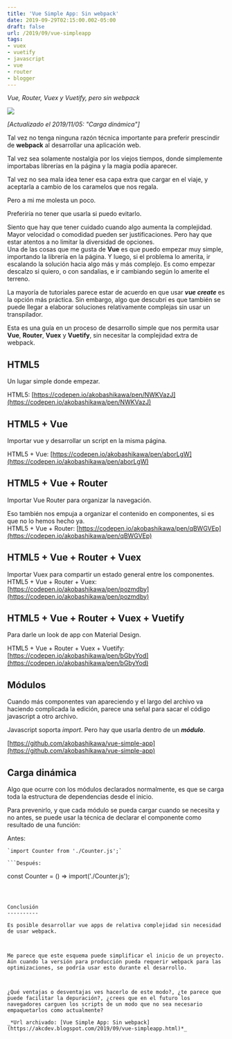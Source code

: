 ```yaml
---
title: 'Vue Simple App: Sin webpack'
date: 2019-09-29T02:15:00.002-05:00
draft: false
url: /2019/09/vue-simpleapp
tags: 
- vuex
- vuetify
- javascript
- vue
- router
- blogger
---
```


_Vue, Router, Vuex y Vuetify, pero sin webpack_

  

[![](https://1.bp.blogspot.com/-O5CHmMzmBPQ/XZBac_jKhAI/AAAAAAAAb3Y/42U51CB6iww139a50xNT5hIwR5VVhWiCQCLcBGAsYHQ/s320/vuejs.png)](https://1.bp.blogspot.com/-O5CHmMzmBPQ/XZBac_jKhAI/AAAAAAAAb3Y/42U51CB6iww139a50xNT5hIwR5VVhWiCQCLcBGAsYHQ/s1600/vuejs.png)

_\[Actualizado el 2019/11/05: "Carga dinámica"\]_  
  
Tal vez no tenga ninguna razón técnica importante para preferir prescindir de **webpack** al desarrollar una aplicación web.  
  
Tal vez sea solamente nostalgia por los viejos tiempos, donde simplemente importabas librerías en la página y la magia podía aparecer.  
  
Tal vez no sea mala idea tener esa capa extra que cargar en el viaje, y aceptarla a cambio de los caramelos que nos regala.  
  
Pero a mi me molesta un poco.  
  
Preferiría no tener que usarla si puedo evitarlo.  
  
Siento que hay que tener cuidado cuando algo aumenta la complejidad. Mayor velocidad o comodidad pueden ser justificaciones. Pero hay que estar atentos a no limitar la diversidad de opciones.  
Una de las cosas que me gusta de **Vue** es que puedo empezar muy simple, importando la librería en la página. Y luego, si el problema lo amerita, ir escalando la solución hacia algo más y más complejo. Es como empezar descalzo si quiero, o con sandalias, e ir cambiando según lo amerite el terreno.  
  
La mayoría de tutoriales parece estar de acuerdo en que usar **_vue create_** es la opción más práctica. Sin embargo, algo que descubrí es que también se puede llegar a elaborar soluciones relativamente complejas sin usar un transpilador.  
  
Esta es una guía en un proceso de desarrollo simple que nos permita usar **Vue**, **Router**, **Vuex** y **Vuetify**, sin necesitar la complejidad extra de webpack.  

HTML5
-----

Un lugar simple donde empezar.  
  
HTML5: [https://codepen.io/akobashikawa/pen/NWKVazJ](https://codepen.io/akobashikawa/pen/NWKVazJ)  

HTML5 + Vue
-----------

Importar vue y desarrollar un script en la misma página.  
  
HTML5 + Vue: [https://codepen.io/akobashikawa/pen/aborLgW](https://codepen.io/akobashikawa/pen/aborLgW)  

HTML5 + Vue + Router
--------------------

Importar Vue Router para organizar la navegación.  
  
Eso también nos empuja a organizar el contenido en componentes, si es que no lo hemos hecho ya.  
HTML5 + Vue + Router: [https://codepen.io/akobashikawa/pen/qBWGVEp](https://codepen.io/akobashikawa/pen/qBWGVEp)  

HTML5 + Vue + Router + Vuex
---------------------------

Importar Vuex para compartir un estado general entre los componentes.  
HTML5 + Vue + Router + Vuex: [https://codepen.io/akobashikawa/pen/pozmdby](https://codepen.io/akobashikawa/pen/pozmdby)  

HTML5 + Vue + Router + Vuex + Vuetify
-------------------------------------

Para darle un look de app con Material Design.

  

HTML5 + Vue + Router + Vuex + Vuetify: [https://codepen.io/akobashikawa/pen/bGbyYod](https://codepen.io/akobashikawa/pen/bGbyYod)  

Módulos
-------

Cuando más componentes van apareciendo y el largo del archivo va haciendo complicada la edición, parece una señal para sacar el código javascript a otro archivo.

  

Javascript soporta _import_. Pero hay que usarla dentro de un _**módulo**_.

  

[https://github.com/akobashikawa/vue-simple-app](https://github.com/akobashikawa/vue-simple-app)  
  

Carga dinámica
--------------

Algo que ocurre con los módulos declarados normalmente, es que se carga toda la estructura de dependencias desde el inicio.

  

Para prevenirlo, y que cada módulo se pueda cargar cuando se necesita y no antes, se puede usar la técnica de declarar el componente como resultado de una función:

  

Antes:  
```
`import Counter from './Counter.js';`  

```Después:  
```
const Counter = () => import('./Counter.js');
```

  

Conclusión
----------

Es posible desarrollar vue apps de relativa complejidad sin necesidad de usar webpack.

  

Me parece que este esquema puede simplificar el inicio de un proyecto. Aún cuando la versión para producción pueda requerir webpack para las optimizaciones, se podría usar esto durante el desarrollo.

  

¿Qué ventajas o desventajas ves hacerlo de este modo?, ¿te parece que puede facilitar la depuración?, ¿crees que en el futuro los navegadores carguen los scripts de un modo que no sea necesario empaquetarlos como actualmente?

_*Url archivado: [Vue Simple App: Sin webpack](https://akcdev.blogspot.com/2019/09/vue-simpleapp.html)*_
